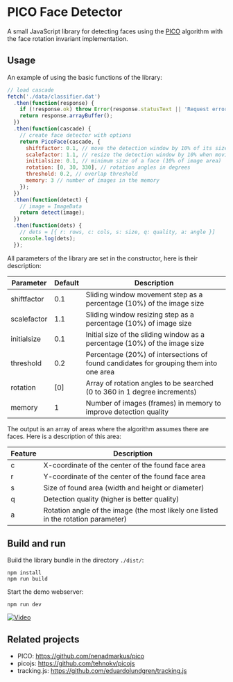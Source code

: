 # PICO Face Detector

A small JavaScript library for detecting faces using the [PICO](https://arxiv.org/abs/1305.4537)
algorithm with the face rotation invariant implementation.

## Usage

An example of using the basic functions of the library:

```js
// load cascade
fetch('./data/classifier.dat')
  .then(function(response) {
    if (!response.ok) throw Error(response.statusText || 'Request error');
    return response.arrayBuffer();
  })
  .then(function(cascade) {
    // create face detector with options
    return PicoFace(cascade, {
      shiftfactor: 0.1, // move the detection window by 10% of its size
      scalefactor: 1.1, // resize the detection window by 10% when moving to the higher scale
      initialsize: 0.1, // minimum size of a face (10% of image area)
      rotation: [0, 30, 330], // rotation angles in degrees
      threshold: 0.2, // overlap threshold
      memory: 3 // number of images in the memory
    });
  })
  .then(function(detect) {
    // image = ImageData
    return detect(image);
  })
  .then(function(dets) {
    // dets = [{ r: rows, c: cols, s: size, q: quality, a: angle }]
    console.log(dets);
  });
```

All parameters of the library are set in the constructor, here is their description:

| Parameter   | Default      | Description                                                                           |
|-------------|--------------|---------------------------------------------------------------------------------------|
| shiftfactor | 0.1          | Sliding window movement step as a percentage (10%) of the image size                  |
| scalefactor | 1.1          | Sliding window resizing step as a percentage (10%) of image size                      |
| initialsize | 0.1          | Initial size of the sliding window as a percentage (10%) of the image size            |
| threshold   | 0.2          | Percentage (20%) of intersections of found candidates for grouping them into one area |
| rotation    | [0]          | Array of rotation angles to be searched (0 to 360 in 1 degree increments)             |
| memory      | 1            | Number of images (frames) in memory to improve detection quality                      |

The output is an array of areas where the algorithm assumes there are faces. Here is a description of this area:

| Feature     | Description                                                                          |
|-------------|--------------------------------------------------------------------------------------|
| c           | X-coordinate of the center of the found face area                                    |
| r           | Y-coordinate of the center of the found face area                                    |
| s           | Size of found area (width and height or diameter)                                    |
| q           | Detection quality (higher is better quality)                                         |
| a           | Rotation angle of the image (the most likely one listed in the rotation parameter)   |

## Build and run

Build the library bundle in the directory `./dist/`:

```
npm install
npm run build
```

Start the demo webserver:

```
npm run dev
```

[![Video](https://img.youtube.com/vi/u38oQQMu0WU/0.jpg)](https://www.youtube.com/watch?v=u38oQQMu0WU)

## Related projects

- PICO: https://github.com/nenadmarkus/pico
- picojs: https://github.com/tehnokv/picojs
- tracking.js: https://github.com/eduardolundgren/tracking.js
